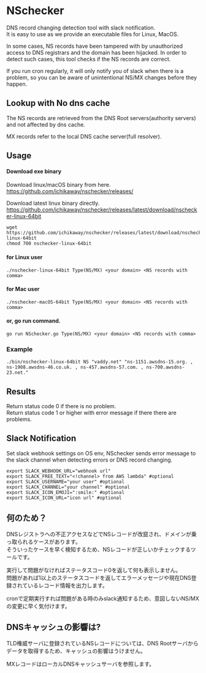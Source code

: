 # NSchecker
DNS record changing detection tool with slack notification.  
It is easy to use as we provide an executable files for Linux, MacOS.

In some cases, NS records have been tampered with by unauthorized access to DNS registrars and the domain has been hijacked.
In order to detect such cases, this tool checks if the NS records are correct.

If you run cron regularly, it will only notify you of slack when there is a problem, so you can be aware of unintentional NS/MX changes before they happen.


## Lookup with No dns cache
The NS records are retrieved from the DNS Root servers(authority servers) and not affected by dns cache.

MX records refer to the local DNS cache server(full resolver).


## Usage
#### Download exe binary
Download linux/macOS binary from here.   
https://github.com/ichikaway/nschecker/releases/

Download latest linux binary directly.  
https://github.com/ichikaway/nschecker/releases/latest/download/nschecker-linux-64bit

```
wget https://github.com/ichikaway/nschecker/releases/latest/download/nschecker-linux-64bit
chmod 700 nschecker-linux-64bit
```

#### for Linux user
```
./nschecker-linux-64bit Type(NS/MX) <your domain> <NS records with comma> 
```

#### for Mac user
```
./nschecker-macOS-64bit Type(NS/MX) <your domain> <NS records with comma> 
```

#### or, go run command.
```
go run NSchecker.go Type(NS/MX) <your domain> <NS records with comma> 
```

### Example
```
./bin/nschecker-linux-64bit NS "vaddy.net" "ns-1151.awsdns-15.org. , ns-1908.awsdns-46.co.uk. , ns-457.awsdns-57.com. , ns-700.awsdns-23.net." 
```

## Results
Return status code 0 if there is no problem.  
Return status code 1 or higher with error message if there there are problems.

## Slack Notification
Set slack webhook settings on OS env, 
NSchecker sends error message to the slack channel when detecting errors or DNS record changing.

```cassandraql
export SLACK_WEBHOOK_URL="webhook url"
export SLACK_FREE_TEXT="<!channel> from AWS lambda" #optional
export SLACK_USERNAME="your user" #optional
export SLACK_CHANNEL="your channel" #optional
export SLACK_ICON_EMOJI=":smile:" #optional
export SLACK_ICON_URL="icon url" #optional
```

## 何のため？
DNSレジストラへの不正アクセスなどでNSレコードが改竄され、ドメインが乗っ取られるケースがあります。  
そういったケースを早く検知するため、NSレコードが正しいかチェックするツールです。  

実行して問題がなければステータスコード0を返して何も表示しません。  
問題があれば1以上のステータスコードを返してエラーメッセージや現在DNS登録されているレコード情報を出力します。  

cronで定期実行すれば問題がある時のみslack通知するため、意図しないNS/MXの変更に早く気付けます。


## DNSキャッシュの影響は? 

TLD権威サーバに登録されているNSレコードについては、DNS Rootサーバからデータを取得するため、キャッシュの影響はうけません。

MXレコードはローカルDNSキャッシュサーバを参照します。